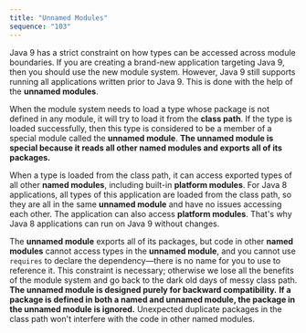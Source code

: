 ```yaml
---
title: "Unnamed Modules"
sequence: "103"
---
```


Java 9 has a strict constraint on how types can be accessed across module boundaries.
If you are creating a brand-new application targeting Java 9, then you should use the new module system.
However, Java 9 still supports running all applications written prior to Java 9.
This is done with the help of the **unnamed modules**.

When the module system needs to load a type whose package is not defined in any module,
it will try to load it from the **class path**.
If the type is loaded successfully,
then this type is considered to be a member of a special module called the **unnamed module**.
**The unnamed module is special because it reads all other named modules and exports all of its packages.**

When a type is loaded from the class path,
it can access exported types of all other **named modules**,
including built-in **platform modules**.
For Java 8 applications, all types of this application are loaded from the class path,
so they are all in the same **unnamed module** and have no issues accessing each other.
The application can also access **platform modules**.
That's why Java 8 applications can run on Java 9 without changes.

The **unnamed module** exports all of its packages,
but code in other **named modules** cannot access types in the **unnamed module**,
and you cannot use `requires` to declare the dependency—there is no name for you to use to reference it.
This constraint is necessary; otherwise we lose all the benefits of the module system
and go back to the dark old days of messy class path.
**The unnamed module is designed purely for backward compatibility.**
**If a package is defined in both a named and unnamed module,
the package in the unnamed module is ignored.**
Unexpected duplicate packages in the class path won't interfere with the code in other named modules.






